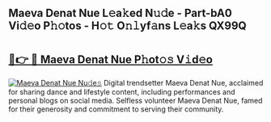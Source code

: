 ## Maeva Denat Nue L𝚎a𝚔ed N𝚞𝚍e - Part-bA0 Vi𝚍𝚎o P𝚑𝚘tos - H𝚘𝚝 O𝚗𝚕yf𝚊ns L𝚎a𝚔s QX99Q

# <h2><a href="http://kf50p2a.oniu.top/?m=Maeva+Denat+Nue">🔗👉 🔴 Maeva Denat Nue P𝚑ot𝚘𝚜 V𝚒d𝚎o</a></h2>

[![Maeva Denat Nue Nu𝚍e𝚜](https://i.imgur.com/0qMVB7G.gif)](http://kf50p2a.oniu.top/?m=Maeva+Denat+Nue)
Digital trendsetter Maeva Denat Nue, acclaimed for sharing dance and lifestyle content, including performances and personal blogs on social media. Selfless volunteer Maeva Denat Nue, famed for their generosity and commitment to serving their community.  
